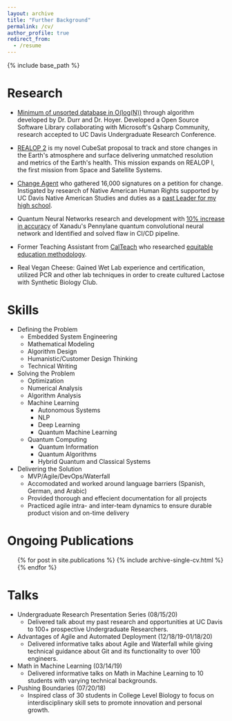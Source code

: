 ```yaml
---
layout: archive
title: "Further Background"
permalink: /cv/
author_profile: true
redirect_from:
  - /resume
---
```


{% include base_path %}


Research
======
* [Minimum of unsorted database in O(log(N))](https://github.com/mertall/DurrHoyerLibrary) through algorithm developed by Dr. Durr and Dr. Hoyer. Developed a Open Source Software Library collaborating with Microsoft's Qsharp Community, research accepted to UC Davis Undergraduate Research Conference.   

* [REALOP 2](http://bitly.ws/bSXK) is my novel CubeSat proposal to track and store changes in the Earth's atmosphere and surface delivering unmatched resolution and metrics of the Earth's health. This mission expands on REALOP I, the first mission from Space and Satellite Systems.      

* [Change Agent](https://www.change.org/p/waubonsie-valley-adminstration-change-waubonsie-valley-high-school-s-mascot/dashboard?source_location=user_profile_started) who gathered 16,000 signatures on a petition for change. Instigated by research of Native American Human Rights supported by UC Davis Native American Studies and duties as a [past Leader for my high school](http://wvhs.ipsd.org/News.aspx?id=99090).      

* Quantum Neural Networks research and development with [10% increase in accuracy](https://github.com/XanaduAI/qml/pull/96) of Xanadu's Pennylane quantum convolutional neural network and Identified and solved flaw in CI/CD pipeline.    
 
* Former Teaching Assistant from [CalTeach](https://calteach.universityofcalifornia.edu/about/) who researched [equitable education methodology](https://docs.google.com/document/d/1Mch4lpR-XNMifn4EpstGSTs2YSxNYHBRkVg394yPB7Q/edit?usp=sharing).    

* Real Vegan Cheese: Gained Wet Lab experience and certification, utilized PCR and other lab techniques in order to create cultured Lactose with Synthetic Biology Club. 

Skills
======
* Defining the Problem
  * Embedded System Engineering 
  * Mathematical Modeling 
  * Algorithm Design
  * Humanistic/Customer Design Thinking
  * Technical Writing
* Solving the Problem
  * Optimization
  * Numerical Analysis
  * Algorithm Analysis 
  * Machine Learning 
    * Autonomous Systems 
    * NLP
    * Deep Learning
    * Quantum Machine Learning
  * Quantum Computing
    * Quantum Information
    * Quantum Algorithms
    * Hybrid Quantum and Classical Systems
* Delivering the Solution
  * MVP/Agile/DevOps/Waterfall
  * Accomodated and worked around language barriers (Spanish, German, and Arabic)
  * Provided thorough and effecient documentation for all projects
  * Practiced agile intra- and inter-team dynamics to ensure durable product vision and on-time delivery


Ongoing Publications
======
  <ul>{% for post in site.publications %}
    {% include archive-single-cv.html %}
  {% endfor %}</ul>

Talks
======
* Undergraduate Research Presentation Series (08/15/20)           
  *  Delivered talk about my past research and opportunities at UC Davis to 100+ prospective Undergraduate Researchers.       
* Advantages of Agile and Automated Deployment (12/18/19-01/18/20)        
  *  Delivered informative talks about Agile and Waterfall while giving technical guidance about Git and its functionality to over 100 engineers.      
* Math in Machine Learning (03/14/19)            
  *  Delivered informative talks on Math in Machine Learning to 10 students with varying technical backgrounds.       
* Pushing Boundaries (07/20/18)           
  *  Inspired class of 30 students in College Level Biology to focus on interdisciplinary skill sets to promote innovation and personal growth.         

